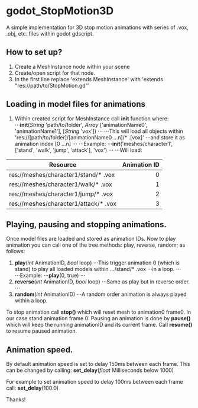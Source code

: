 # godot_StopMotion3D
A simple implementation for 3D stop motion animations with series of .vox, .obj, etc. files within godot gdscript.

## How to set up?
1. Create a MeshInstance node within your scene
2. Create/open script for that node.
3. In the first line replace 'extends MeshInstance' with 'extends "res://path/to/StopMotion.gd"'

## Loading in model files for animations
1. Within created script for MeshInstance call **init** function where:
⋅⋅⋅**init**(_String_ 'path/to/folder', _Array_ ['animationName0', 'animationName1'], [_String_ 'vox'])
⋅⋅⋅
⋅⋅⋅This will load all objects within 'res://[path/to/folder]/[animationName0 ...n]/* .[vox]'
⋅⋅⋅and store it as animation index [0 ...n]
⋅⋅⋅
⋅⋅⋅Example:
⋅⋅⋅**init**('meshes/character1', ['stand', 'walk', 'jump', 'attack'], 'vox')
⋅⋅⋅
⋅⋅⋅Will load:

Resource | Animation ID
--- | ---:
res://meshes/character1/stand/* .vox | 0
res://meshes/character1/walk/* .vox | 1
res://meshes/character1/jump/* .vox | 2
res://meshes/character1/attack/* .vox | 3

## Playing, pausing and stopping animations.
Once model files are loaded and stored as animation IDs. Now to play animation you can call one of
the tree methods: play, reverse, random; as follows:
1. **play**(_int_ AnimationID, _bool_ loop)
⋅⋅⋅This trigger animation 0 (which is stand) to play all loaded models within .../stand/* .vox
⋅⋅⋅in a loop.
⋅⋅⋅
⋅⋅⋅Example:
⋅⋅⋅**play**(0, true)
⋅⋅⋅
2. **reverse**(_int_ AnimationID, _bool_ loop)
⋅⋅⋅Same as play but in reverse order.
⋅⋅⋅
3. **random**(_int_ AnimationID)
⋅⋅⋅A random order animation is always played within a loop.

To stop animation call **stop()** which will reset mesh to animation0 frame0. In our case stand animation frame 0.
Pausing an animation is done by **pause()** which will keep the running animationID and its current frame.
Call **resume()** to resume paused animation.

## Animation speed.
By default animation speed is set to delay 150ms between each frame.
This can be changed by calling:
**set_delay**(_float_ Milliseconds below 1000)

For example to set animation speed to delay 100ms between each frame call:
**set_delay**(100.0)

Thanks!
